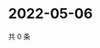 # 2022-05-06

共 0 条

<!-- BEGIN WEIBO -->
<!-- 最后更新时间 Fri May 06 2022 18:01:13 GMT+0800 (China Standard Time) -->

<!-- END WEIBO -->
